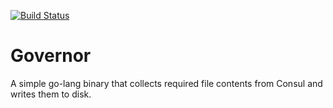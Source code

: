 [![Build Status](https://travis-ci.org/jonnybazookatone/governor.svg?branch=master)](https://travis-ci.org/jonnybazookatone/governor)

# Governor
A simple go-lang binary that collects required file contents from Consul and writes them to disk.

